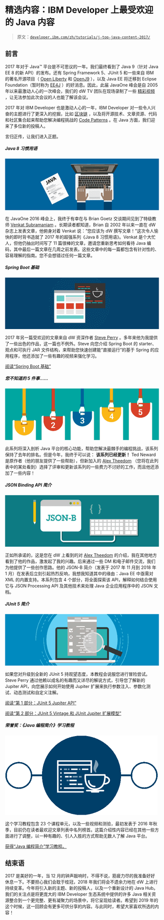 # 精选内容：IBM Developer 上最受欢迎的 Java 内容

> 原文：[`developer.ibm.com/zh/tutorials/j-top-java-content-2017/`](https://developer.ibm.com/zh/tutorials/j-top-java-content-2017/)

## 前言

2017 年对于 Java™ 平台是不可思议的一年。我们最终看到了 Java 9（针对 Java EE 8 的新 API）的发布。还有 Spring Framework 5、JUnit 5 和一些来自 IBM 的著名开源项目（ [Open Liberty](https://openliberty.io) 和 [OpenJ9](https://www.eclipse.org/openj9/) ），以及 Java EE 将迁移到 Eclipse Foundation（暂时称为 [EE4J](https://projects.eclipse.org/projects/ee4j/charter) ）的好消息。因此，此届 JavaOne 峰会是自 2005 年以来最激动人心的一次峰会，我们的 dW TV 团队在现场录制了一些 [精彩视频](https://developer.ibm.com/tv/javaone2017a/) ，让无法参加此次会议的人也能了解该会议。

2017 年对 IBM Developer 也是激动人心的一年，IBM Developer 对一些令人兴奋的主题进行了更深入的挖掘，比如 [区块链](https://developer.ibm.com/cn/blockchain/) ，以及将开源技术、文章资源、代码和社区集合起来帮助您解决编程挑战的 [Code Patterns](https://developer.ibm.com/cn/patterns/) 。在 Java 方面，我们迎来了多位新的投稿人。

言归正传，让我们进入正题。

##### Java 8 习惯用语

![文章图](img/40db84a3d7d43eea415ccf8bcd6694fd.png)

在 JavaOne 2016 峰会上，我终于有幸在与 Brian Goetz 交谈期间见到了特级教师 [Venkat Subramaniam](https://developer.ibm.com/author/venkats/) 。长期读者都知道，Brian 自 2002 年以来一直在 dW 杂志上发表文章，他俯身对着 Venkat 说：”您应该为 dW 撰写文章！”这次令人愉快的即时背书造就了 2017 年的超强系列《Java 8 习惯用语》。Venkat 是个大忙人，但他仍抽出时间写了 11 篇很棒的文章，邀请您重新思考如何看待 Java 编码，其中最后一篇文章在几周之前发表。这些文章中的每一篇都包含有针对性的、容易理解的指南。您不会想错过任何一篇文章。

##### Spring Boot 基础

![文章图](img/35c8fff767f5b12f5fa665d086b8aa89.png)

2017 年另一篇受欢迎的文章来自 dW 资深作者 [Steve Perry](https://developer.ibm.com/author/steve.perry/) 。多年来他为我提供了一些出色的作品，这一篇也不例外。Steve 向您介绍 Spring Boot 的 starter、观点和可执行 JAR 文件结构，来帮助您快速创建能”直接运行”的基于 Spring 的应用程序，他还添加了一些有趣的视频来强化学习。

[阅读“Spring Boot 基础”](https://www.ibm.com/developerworks/cn/java/j-spring-boot-basics-perry/index.html)

##### 您不知道的 5 件事……

![文章图](img/1fc3775d91b2d83c3874a2ef253bb89b.png)

此系列将深入剖析 Java 平台的核心功能，帮助您解决最棘手的编程挑战，该系列保持了去年的排名。但是今年，我终于可以说： **该系列已经更新！** Ted Neward 是原作者（他的朋友提供了一些帮助），但新加入的 [Alex Theedom](https://developer.ibm.com/author/alex.theedom/) （您将在此列表中的某处看到）选择了评审和更新该系列的一些费力不讨好的工作，而且他还添加了一些内容！

##### JSON Binding API 简介

![文章图](img/df259cf30dd473225877b50d83a0bbc7.png)

正如所承诺的，这是您在 dW 上看到的对 [Alex Theedom](https://developer.ibm.com/author/alex.theedom/) 的介绍，我在其他地方看到了他的作品，激发起了我的兴趣。后来通过一些 DM 和电子邮件交流，我们为他提供了一些创作思路。他的 JSON-B 简介（发表于 2017 年 11 月到 2018 年 1 月）在发表后立刻引起热烈反响，我想我知道其中的缘由：Java EE 中亟需对 XML 的内置支持。本系列包含 4 个部分，将全面探索该 API，解释如何结合使用它与 JSON Processing API 及其他技术来处理 Java 企业应用程序中的 JSON 文档。

##### JUnit 5 简介

![文章图](img/b851d434411699df92c844bafbb941ff.png)

如果您对升级到全新的 JUnit 5 持观望态度，本教程会说服您进行冒险尝试。Steve Perry 通过他赖以成名的有趣而又详尽的解说方式，引导您了解新的 Jupiter API，向您展示如何开始使用 Jupiter 扩展来执行参数注入、参数化测试、动态测试和自定义注解。

[阅读“第 1 部分：JUnit 5 Jupiter API”](https://www.ibm.com/developerworks/cn/java/j-introducing-junit5-part1-jupiter-api/index.html)

[阅读“第 2 部分：JUnit 5 Vintage 和 JUnit Jupiter 扩展模型”](https://www.ibm.com/developerworks/cn/java/j-introducing-junit5-part2-vintage-jupiter-extension-model/index.html)

##### 荣誉奖：《Java 编程简介》学习教程

![文章图](img/72880770b21e9e5987fede3a208bf9f1.png)

这个学习教程包含 23 个课程单元，以及一些视频和测验，最初发表于 2016 年秋季，目前仍在读者最欢迎文章列表中名列榜首。这篇介绍性内容已经在其他一些方面进行了调整，以一种有趣的、引人入胜的方式帮助无数人了解 Java 平台。

[获得“Java 编程简介”学习教程。](https://www.ibm.com/developerworks/cn/java/intro-to-java-course/index.html)

## 结束语

2017 是美好的一年，当 12 月的钟声敲响时，不得不说，筋疲力尽的我准备好好休息一下。不要担心我们会耽于桂冠，2018 年我们将会不遗余力地在 dW 上进行持续变革。今年将引入新的主题、新的投稿人，以及一个重新设计的 Java Hub。我们的关注点是将更庞大的 IBM Developer 生态系统中提供的许多 Java 相关资源整合到一个更完整、更有凝聚力的场景中，将它呈现给读者。希望到 2019 年的这个时候，这一回顾会有更多可供分享的内容。与此同时，希望大家喜欢所选的内容！